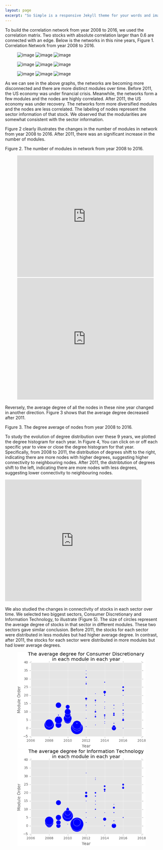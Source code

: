 ```yaml
---
layout: page
excerpt: "So Simple is a responsive Jekyll theme for your words and images."
---
```


To build the correlation network from year 2008 to 2016, we used the correlation matrix. Two stocks with absolute correlation larger than 0.6 are connected with an edge. Below is the networks in this nine years,
Figure 1. Correlation Network from year 2008 to 2016.
<figure class="third">
	<img src="https://github.com/verali0816/aiyamaya/blob/master/images/corr_2008_m2.png?raw=true" alt="image">
	<img src="https://github.com/verali0816/aiyamaya/blob/master/images/corr_2009_m2.png?raw=true" alt="image">
	<img src="https://github.com/verali0816/aiyamaya/blob/master/images/corr_2010_m2.png?raw=true" alt="image">
</figure>
<figure class="third">
	<img src="https://github.com/verali0816/aiyamaya/blob/master/images/corr_2011_m2.png?raw=true" alt="image">
	<img src="https://github.com/verali0816/aiyamaya/blob/master/images/corr_2012_m2.png?raw=true" alt="image">
	<img src="https://github.com/verali0816/aiyamaya/blob/master/images/corr_2013_m2.png?raw=true" alt="image">
</figure>
<figure class="third">
	<img src="https://github.com/verali0816/aiyamaya/blob/master/images/corr_2014_m2.png?raw=true" alt="image">
	<img src="https://github.com/verali0816/aiyamaya/blob/master/images/corr_2015_m2.png?raw=true" alt="image">
	<img src="https://github.com/verali0816/aiyamaya/blob/master/images/corr_2016_m2.png?raw=true" alt="image">
</figure>

As we can see in the above graphs, the networks are becoming more disconnected and there are more distinct modules over time. Before 2011, the US economy was under financial crisis. Meanwhile, the networks form a few modules and the nodes are highly correlated. After 2011, the US economy was under recovery. The networks form more diversified modules and the nodes are less correlated. The labeling of nodes represent the sector information of that stock. We observed that the modularities are somewhat consistent with the sector information. 

Figure 2 clearly illustrates the changes in the number of modules in network from year 2008 to 2016. After 2011, there was an significant increase in the number of modules. 

Figure 2. The number of modules in network from year 2008 to 2016.
<figure class="half">
    <iframe width="450" height="400" frameborder="0" scrolling="no" src="https://plot.ly/~wqli0816/32.embed"></iframe>
    <iframe width="450" height="400" frameborder="0" scrolling="no" src="https://plot.ly/~wqli0816/28.embed"></iframe>
</figure>
Reversely, the average degree of all the nodes in these nine year changed in another direction. Figure 3 shows that the average degree decreased after 2011. 

Figure 3. The degree average of nodes from year 2008 to 2016. 

    

To study the evolution of degree distribution over these 9 years, we plotted the degree histogram for each year. In Figure 4, You can click on or off each specific year to view or close the degree histogram for that year. Specifically, from 2008 to 2011, the distribution of degrees shift to the right, indicating there are more nodes with higher degrees, suggesting higher connectivity to neighbouring nodes. After 2011, the distribtution of degrees shift to the left, indicating there are more nodes with less degrees, suggesting lower connectivity to neighbouring nodes.

<iframe width="450" height="400" frameborder="0" scrolling="no" src="https://plot.ly/~wqli0816/22.embed"></iframe>

We also studied the changes in connectivity of stocks in each sector over time. We selected two biggest sectors, Consumer Discretionary and Information Technology, to illustrate (Figure 5). The size of circles represent the average degree of stocks in that sector in different modules. These two sectors gave similar conclusion. Before 2011, the stocks for each sector were distributed in less modules but had higher average degree. In contrast, after 2011, the stocks for each sector were distributed in more modules but had lower average degrees. 

<figure class="half">
	<img src="https://github.com/verali0816/Stock-Correlation/blob/master/images/Consumer.png?raw=true" alt="image">
	<img src="https://github.com/verali0816/Stock-Correlation/blob/master/images/IT.png?raw=true" alt="image">
</figure>
